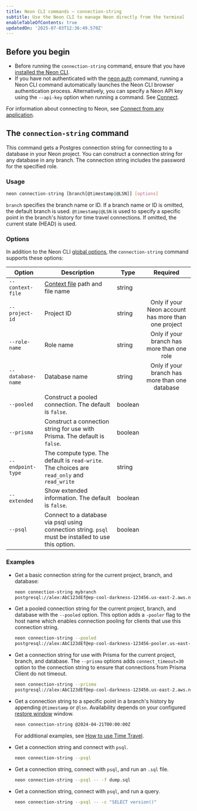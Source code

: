```yaml
---
title: Neon CLI commands — connection-string
subtitle: Use the Neon CLI to manage Neon directly from the terminal
enableTableOfContents: true
updatedOn: '2025-07-03T12:36:49.570Z'
---
```


## Before you begin

- Before running the `connection-string` command, ensure that you have [installed the Neon CLI](/docs/reference/cli-install).
- If you have not authenticated with the [neon auth](/docs/reference/cli-auth) command, running a Neon CLI command automatically launches the Neon CLI browser authentication process. Alternatively, you can specify a Neon API key using the `--api-key` option when running a command. See [Connect](/docs/reference/neon-cli#connect).

For information about connecting to Neon, see [Connect from any application](/docs/connect/connect-from-any-app).

## The `connection-string` command

This command gets a Postgres connection string for connecting to a database in your Neon project. You can construct a connection string for any database in any branch. The connection string includes the password for the specified role.

### Usage

```bash
neon connection-string [branch[@timestamp|@LSN]] [options]
```

`branch` specifies the branch name or ID. If a branch name or ID is omitted, the default branch is used. `@timestamp|@LSN` is used to specify a specific point in the branch's history for time travel connections. If omitted, the current state (HEAD) is used.

### Options

In addition to the Neon CLI [global options](/docs/reference/neon-cli#global-options), the `connection-string` command supports these options:

| Option            | Description                                                                                          | Type    |                      Required                       |
| ----------------- | ---------------------------------------------------------------------------------------------------- | ------- | :-------------------------------------------------: |
| `--context-file`  | [Context file](/docs/reference/cli-set-context#using-a-named-context-file) path and file name        | string  |                                                     |
| `--project-id`    | Project ID                                                                                           | string  | Only if your Neon account has more than one project |
| `--role-name`     | Role name                                                                                            | string  |     Only if your branch has more than one role      |
| `--database-name` | Database name                                                                                        | string  |   Only if your branch has more than one database    |
| `--pooled`        | Construct a pooled connection. The default is `false`.                                               | boolean |                                                     |
| `--prisma`        | Construct a connection string for use with Prisma. The default is `false`.                           | boolean |                                                     |
| `--endpoint-type` | The compute type. The default is `read-write`. The choices are `read_only` and `read_write`          | string  |                                                     |
| `--extended`      | Show extended information. The default is `false`.                                                   | boolean |                                                     |
| `--psql`          | Connect to a database via psql using connection string. `psql` must be installed to use this option. | boolean |                                                     |

### Examples

- Get a basic connection string for the current project, branch, and database:

  ```bash shouldWrap
  neon connection-string mybranch
  postgresql://alex:AbC123dEf@ep-cool-darkness-123456.us-east-2.aws.neon.tech/dbname?sslmode=require&channel_binding=require
  ```

- Get a pooled connection string for the current project, branch, and database with the `--pooled` option. This option adds a `-pooler` flag to the host name which enables connection pooling for clients that use this connection string.

  ```bash shouldWrap
  neon connection-string --pooled
  postgresql://alex:AbC123dEf@ep-cool-darkness-123456-pooler.us-east-2.aws.neon.tech/dbname?sslmode=require&channel_binding=require
  ```

- Get a connection string for use with Prisma for the current project, branch, and database. The `--prisma` options adds `connect_timeout=30` option to the connection string to ensure that connections from Prisma Client do not timeout.

  ```bash shouldWrap
  neon connection-string --prisma
  postgresql://alex:AbC123dEf@ep-cool-darkness-123456.us-east-2.aws.neon.tech/dbname?sslmode=require&channel_binding=require&connect_timeout=30
  ```

- Get a connection string to a specific point in a branch's history by appending `@timestamp` or `@lsn`. Availability depends on your configured [restore window](/docs/manage/projects#configure-restore-window) window.

  ```bash
  neon connection-string @2024-04-21T00:00:00Z
  ```

  For additional examples, see [How to use Time Travel](/docs/guides/time-travel-assist#how-to-use-time-travel).

- Get a connection string and connect with `psql`.

  ```bash
  neon connection-string --psql
  ```

- Get a connection string, connect with `psql`, and run an `.sql` file.

  ```bash
  neon connection-string --psql -- -f dump.sql
  ```

- Get a connection string, connect with `psql`, and run a query.

  ```bash
  neon connection-string --psql -- -c "SELECT version()"
  ```

<NeedHelp/>

